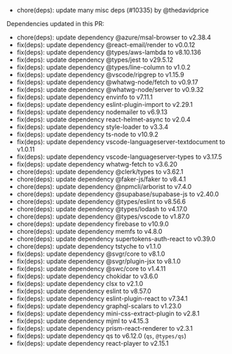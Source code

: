 - chore(deps): update many misc deps (#10335) by @thedavidprice

Dependencies updated in this PR:
- chore(deps): update dependency @azure/msal-browser to v2.38.4
- fix(deps): update dependency @react-email/render to v0.0.12
- fix(deps): update dependency @types/aws-lambda to v8.10.136
- fix(deps): update dependency @types/jest to v29.5.12
- fix(deps): update dependency @types/line-column to v1.0.2
- fix(deps): update dependency @vscode/ripgrep to v1.15.9
- fix(deps): update dependency @whatwg-node/fetch to v0.9.17
- fix(deps): update dependency @whatwg-node/server to v0.9.32
- fix(deps): update dependency envinfo to v7.11.1
- fix(deps): update dependency eslint-plugin-import to v2.29.1
- fix(deps): update dependency nodemailer to v6.9.13
- fix(deps): update dependency react-helmet-async to v2.0.4
- fix(deps): update dependency style-loader to v3.3.4
- fix(deps): update dependency ts-node to v10.9.2
- fix(deps): update dependency vscode-languageserver-textdocument to v1.0.11
- fix(deps): update dependency vscode-languageserver-types to v3.17.5
- fix(deps): update dependency whatwg-fetch to v3.6.20
- chore(deps): update dependency @clerk/types to v3.62.1
- chore(deps): update dependency @faker-js/faker to v8.4.1
- chore(deps): update dependency @npmcli/arborist to v7.4.0
- chore(deps): update dependency @supabase/supabase-js to v2.40.0
- chore(deps): update dependency @types/eslint to v8.56.6
- chore(deps): update dependency @types/lodash to v4.17.0
- chore(deps): update dependency @types/vscode to v1.87.0
- chore(deps): update dependency firebase to v10.9.0
- chore(deps): update dependency memfs to v4.8.0
- chore(deps): update dependency supertokens-auth-react to v0.39.0
- chore(deps): update dependency tstyche to v1.1.0
- fix(deps): update dependency @svgr/core to v8.1.0
- fix(deps): update dependency @svgr/plugin-jsx to v8.1.0
- fix(deps): update dependency @swc/core to v1.4.11
- fix(deps): update dependency chokidar to v3.6.0
- fix(deps): update dependency clsx to v2.1.0
- fix(deps): update dependency eslint to v8.57.0
- fix(deps): update dependency eslint-plugin-react to v7.34.1
- fix(deps): update dependency graphql-scalars to v1.23.0
- fix(deps): update dependency mini-css-extract-plugin to v2.8.1
- fix(deps): update dependency mjml to v4.15.3
- fix(deps): update dependency prism-react-renderer to v2.3.1
- fix(deps): update dependency qs to v6.12.0 (`qs`, `@types/qs`)
- fix(deps): update dependency react-player to v2.15.1
